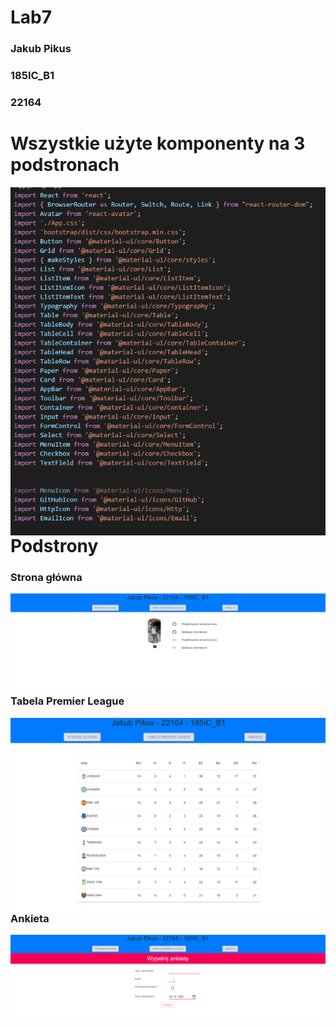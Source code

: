# Lab7





<h3>Jakub Pikus</h3>
<h3>185IC_B1</h3>
<h3>22164</h3>


# Wszystkie użyte komponenty na 3 podstronach

<img src="zrzuty/4.png" alt="komponenty"  style="float: left;" />


# Podstrony


<h3>Strona główna</h3>


<img src="zrzuty/1.png" alt="main"  style="float: left;" />


<h3>Tabela Premier League</h3>


<img src="zrzuty/2.png" alt="tabela"  style="float: left;" />


<h3>Ankieta</h3>


<img src="zrzuty/3.png" alt="ankieta"  style="float: left;" />
